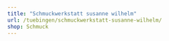 ```yaml
---
title: "Schmuckwerkstatt susanne wilhelm"
url: /tuebingen/schmuckwerkstatt-susanne-wilhelm/
shop: Schmuck
---
```


